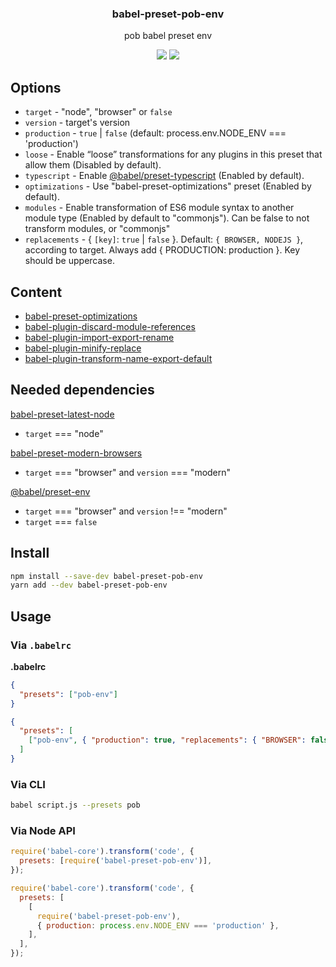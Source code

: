 <h3 align="center">
  babel-preset-pob-env
</h3>

<p align="center">
  pob babel preset env
</p>

<p align="center">
  <a href="https://npmjs.org/package/babel-preset-pob-env"><img src="https://img.shields.io/npm/v/babel-preset-pob-env.svg?style=flat-square"></a>
  <a href="https://david-dm.org/christophehurpeau/pob?path=packages/babel-preset-pob-env"><img src="https://david-dm.org/christophehurpeau/pob.svg?path=packages/babel-preset-pob-env?style=flat-square"></a>
</p>

## Options

- `target` - "node", "browser" or `false`
- `version` - target's version
- `production` - `true` | `false` (default: process.env.NODE_ENV === 'production')
- `loose` - Enable “loose” transformations for any plugins in this preset that allow them (Disabled by default).
- `typescript` - Enable [@babel/preset-typescript](https://www.npmjs.com/package/@babel/preset-typescript) (Enabled by default).
- `optimizations` - Use "babel-preset-optimizations" preset (Enabled by default).
- `modules` - Enable transformation of ES6 module syntax to another module type (Enabled by default to "commonjs"). Can be false to not transform modules, or "commonjs"
- `replacements` - { `[key]`: `true` | `false` }. Default: `{ BROWSER, NODEJS }`, according to target. Always add { PRODUCTION: production }. Key should be uppercase.

## Content

- [babel-preset-optimizations](https://www.npmjs.com/package/babel-preset-optimizations)
- [babel-plugin-discard-module-references](https://www.npmjs.com/package/babel-plugin-discard-module-references)
- [babel-plugin-import-export-rename](https://www.npmjs.com/package/babel-plugin-import-export-rename)
- [babel-plugin-minify-replace](https://www.npmjs.com/package/babel-plugin-minify-replace)
- [babel-plugin-transform-name-export-default](https://www.npmjs.com/package/babel-plugin-transform-name-export-default)

## Needed dependencies

[babel-preset-latest-node](https://www.npmjs.com/package/babel-preset-latest-node)

- `target` === "node"

[babel-preset-modern-browsers](https://www.npmjs.com/package/babel-preset-modern-browsers)

- `target` === "browser" and `version` === "modern"

[@babel/preset-env](https://www.npmjs.com/package/@babel/preset-env)

- `target` === "browser" and `version` !== "modern"
- `target` === `false`

## Install

```bash
npm install --save-dev babel-preset-pob-env
yarn add --dev babel-preset-pob-env
```

## Usage

### Via `.babelrc`

**.babelrc**

```json
{
  "presets": ["pob-env"]
}
```

```json
{
  "presets": [
    ["pob-env", { "production": true, "replacements": { "BROWSER": false } }]
  ]
}
```

### Via CLI

```sh
babel script.js --presets pob
```

### Via Node API

```javascript
require('babel-core').transform('code', {
  presets: [require('babel-preset-pob-env')],
});
```

```javascript
require('babel-core').transform('code', {
  presets: [
    [
      require('babel-preset-pob-env'),
      { production: process.env.NODE_ENV === 'production' },
    ],
  ],
});
```
